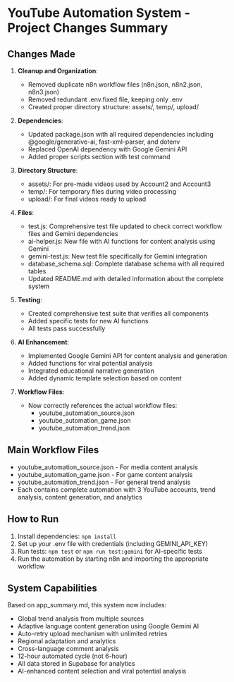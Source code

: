 # YouTube Automation System - Project Changes Summary

## Changes Made

1. **Cleanup and Organization**:
   - Removed duplicate n8n workflow files (n8n.json, n8n2.json, n8n3.json)
   - Removed redundant .env.fixed file, keeping only .env
   - Created proper directory structure: assets/, temp/, upload/

2. **Dependencies**:
   - Updated package.json with all required dependencies including @google/generative-ai, fast-xml-parser, and dotenv
   - Replaced OpenAI dependency with Google Gemini API
   - Added proper scripts section with test command

3. **Directory Structure**:
   - assets/: For pre-made videos used by Account2 and Account3
   - temp/: For temporary files during video processing
   - upload/: For final videos ready to upload

4. **Files**:
   - test.js: Comprehensive test file updated to check correct workflow files and Gemini dependencies
   - ai-helper.js: New file with AI functions for content analysis using Gemini
   - gemini-test.js: New test file specifically for Gemini integration
   - database_schema.sql: Complete database schema with all required tables
   - Updated README.md with detailed information about the complete system

5. **Testing**:
   - Created comprehensive test suite that verifies all components
   - Added specific tests for new AI functions
   - All tests pass successfully

6. **AI Enhancement**:
   - Implemented Google Gemini API for content analysis and generation
   - Added functions for viral potential analysis
   - Integrated educational narrative generation
   - Added dynamic template selection based on content

7. **Workflow Files**:
   - Now correctly references the actual workflow files: 
     - youtube_automation_source.json
     - youtube_automation_game.json
     - youtube_automation_trend.json

## Main Workflow Files
- youtube_automation_source.json - For media content analysis
- youtube_automation_game.json - For game content analysis  
- youtube_automation_trend.json - For general trend analysis
- Each contains complete automation with 3 YouTube accounts, trend analysis, content generation, and analytics

## How to Run
1. Install dependencies: `npm install`
2. Set up your .env file with credentials (including GEMINI_API_KEY)
3. Run tests: `npm test` or `npm run test:gemini` for AI-specific tests
4. Run the automation by starting n8n and importing the appropriate workflow

## System Capabilities
Based on app_summary.md, this system now includes:
- Global trend analysis from multiple sources
- Adaptive language content generation using Google Gemini AI
- Auto-retry upload mechanism with unlimited retries
- Regional adaptation and analytics
- Cross-language comment analysis
- 12-hour automated cycle (not 6-hour)
- All data stored in Supabase for analytics
- AI-enhanced content selection and viral potential analysis